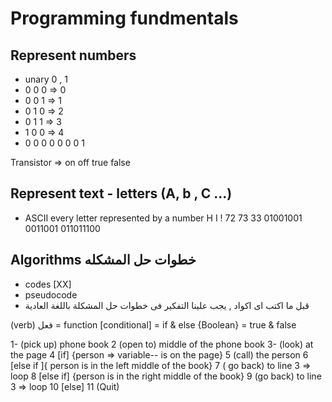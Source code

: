 # Programming fundmentals

## Represent numbers

- unary 0 , 1
- 0 0 0 => 0
- 0 0 1 => 1
- 0 1 0 => 2
- 0 1 1 => 3
- 1 0 0 => 4
- 0 0 0 0 0 0 0 1

Transistor => on off
true false

## Represent text - letters (A, b , C ...)

- ASCII
  every letter represented by a number
  H I !
  72 73 33
  01001001 0011001 011011100

## Algorithms خطوات حل المشكله

- codes [XX]
- pseudocode
- قبل ما اكتب اى اكواد , يجب علينا التفكير فى خطوات حل المشكلة باللغة العادية

(verb) فعل = function
[conditional] = if & else
{Boolean} = true & false

1- (pick up) phone book
2 (open to) middle of the phone book
3- (look) at the page
4 [if] {person => variable-- is on the page}
5 (call) the person
6 [else if ]{ person is in the left middle of the book}
7 ( go back) to line 3 => loop
8 [else if] {person is in the right middle of the book}
9 (go back) to line 3 => loop
10 [else]
11 (Quit)
